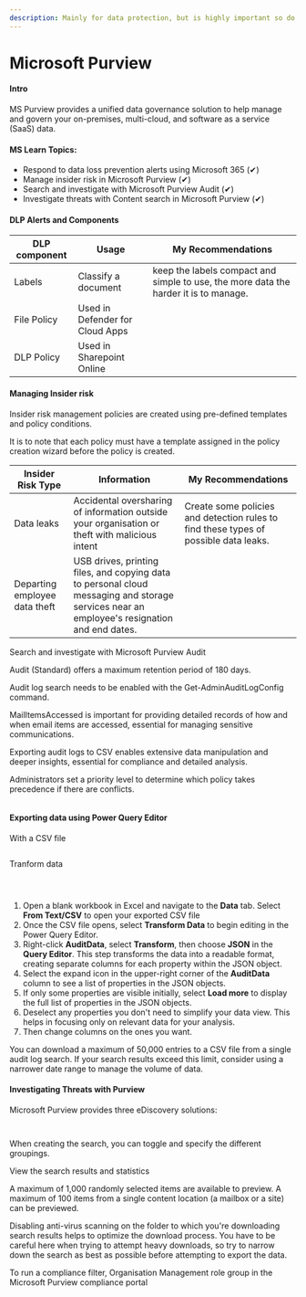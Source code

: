 ```yaml
---
description: Mainly for data protection, but is highly important so do not miss it.
---
```


# Microsoft Purview

#### Intro

MS Purview provides a unified data governance solution to help manage and govern your on-premises, multi-cloud, and software as a service (SaaS) data.&#x20;

#### MS Learn Topics:

* Respond to data loss prevention alerts using Microsoft 365 (✔)
* Manage insider risk in Microsoft Purview (✔)
* Search and investigate with Microsoft Purview Audit (✔)
* Investigate threats with Content search in Microsoft Purview (✔)

#### DLP Alerts and Components

| DLP component | Usage                           | My Recommendations                                                                   |
| ------------- | ------------------------------- | ------------------------------------------------------------------------------------ |
| Labels        | Classify a document             | keep the labels compact and simple to use, the more data the harder it is to manage. |
| File Policy   | Used in Defender for Cloud Apps |                                                                                      |
| DLP Policy    | Used in Sharepoint Online       |                                                                                      |



#### Managing Insider risk

Insider risk management policies are created using pre-defined templates and policy conditions.

It is to note that each policy must have a template assigned in the policy creation wizard before the policy is created.

| Insider Risk Type             | Information                                                                                                                                 | My Recommendations                                                                   |
| ----------------------------- | ------------------------------------------------------------------------------------------------------------------------------------------- | ------------------------------------------------------------------------------------ |
| Data leaks                    | Accidental oversharing of information outside your organisation or theft with malicious intent                                              | Create some policies and detection rules to find these types of possible data leaks. |
| Departing employee data theft | USB drives, printing files, and copying data to personal cloud messaging and storage services near an employee's resignation and end dates. |                                                                                      |

Search and investigate with Microsoft Purview Audit

Audit (Standard) offers a maximum retention period of 180 days.

Audit log search needs to be enabled with the Get-AdminAuditLogConfig command.

MailItemsAccessed is important for providing detailed records of how and when email items are accessed, essential for managing sensitive communications.

Exporting audit logs to CSV enables extensive data manipulation and deeper insights, essential for compliance and detailed analysis.

Administrators set a priority level to determine which policy takes precedence if there are conflicts.

<figure><img src="../../.gitbook/assets/image (12) (1).png" alt=""><figcaption></figcaption></figure>

#### Exporting data using Power Query Editor

With a CSV file

<figure><img src="../../.gitbook/assets/json-transform-open-csv-file.png" alt=""><figcaption></figcaption></figure>

Tranform data

<figure><img src="../../.gitbook/assets/json-open-power-query.png" alt=""><figcaption></figcaption></figure>

<figure><img src="../../.gitbook/assets/json-transform.png" alt=""><figcaption></figcaption></figure>

<figure><img src="../../.gitbook/assets/json-transform-expand-icon.png" alt=""><figcaption></figcaption></figure>

1. Open a blank workbook in Excel and navigate to the **Data** tab. Select **From Text/CSV** to open your exported CSV file
2. Once the CSV file opens, select **Transform Data** to begin editing in the Power Query Editor.
3. Right-click **AuditData**, select **Transform**, then choose **JSON** in the **Query Editor**. This step transforms the data into a readable format, creating separate columns for each property within the JSON object.
4. Select the expand icon in the upper-right corner of the **AuditData** column to see a list of properties in the JSON objects.
5. If only some properties are visible initially, select **Load more** to display the full list of properties in the JSON objects.
6. Deselect any properties you don't need to simplify your data view. This helps in focusing only on relevant data for your analysis.
7. Then change columns on the ones you want.

You can download a maximum of 50,000 entries to a CSV file from a single audit log search. If your search results exceed this limit, consider using a narrower date range to manage the volume of data.



#### Investigating Threats with Purview

Microsoft Purview provides three eDiscovery solutions:

<figure><img src="../../.gitbook/assets/microsoft-purview-ediscovery-solutions-545d62bd (2).png" alt=""><figcaption></figcaption></figure>

<figure><img src="../../.gitbook/assets/new-search-wizard-locations-page-unit-3.png" alt=""><figcaption></figcaption></figure>

When creating the search, you can toggle and specify the different groupings.



View the search results and statistics

A maximum of 1,000 randomly selected items are available to preview. A maximum of 100 items from a single content location (a mailbox or a site) can be previewed.

Disabling anti-virus scanning on the folder to which you're downloading search results helps to optimize the download process. You have to be careful here when trying to attempt heavy downloads, so try to narrow down the search as best as possible before attempting to export the data.

To run a compliance filter, Organisation Management role group in the Microsoft Purview compliance portal

<figure><img src="../../.gitbook/assets/image (13) (1).png" alt=""><figcaption></figcaption></figure>
